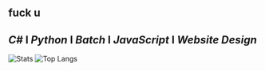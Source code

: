 ## fuck u

##  *C#* I *Python* I *Batch* I *JavaScript* I *Website Design*

![Stats](https://github-readme-stats.vercel.app/api?username=Detroitt&show_icons=true&theme=radical)
![Top Langs](https://github-readme-stats.vercel.app/api/top-langs/?username=Detroitt&show_icons=true&theme=radical)

